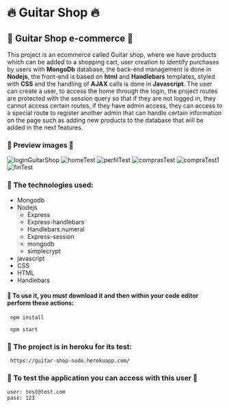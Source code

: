 # :fire: Guitar Shop :fire:

## :bookmark: Guitar Shop e-commerce :bookmark:

This project is an ecommerce called Guitar shop, where we have products which can be added to a shopping cart, user creation to identify purchases by users with **MongoDb** database, the back-end management is done in **Nodejs**, the front-end is based on **html** and **Handlebars** templates, styled with **CSS** and the handling of **AJAX** calls is done in **Javascript**. The user can create a user, to access the home through the login, the project routes are protected with the session query so that if they are not logged in, they cannot access certain routes, if they have admin access, they can access to a special route to register another admin that can handle certain information on the page such as adding new products to the database that will be added in the next features.
### :rotating_light: Preview images :rotating_light:
![loginGuitarShop](https://user-images.githubusercontent.com/21323980/124660449-96aa8280-de7c-11eb-89e9-30749eb20870.png)
![homeTest](https://user-images.githubusercontent.com/21323980/124661026-5a2b5680-de7d-11eb-8c1a-abd778b3714e.png)
![perfilTest](https://user-images.githubusercontent.com/21323980/124661279-a9718700-de7d-11eb-87bd-60f5e9ab5171.png)
![comprasTest](https://user-images.githubusercontent.com/21323980/124661614-1ab13a00-de7e-11eb-9984-9045367e2cd4.png)
![compraTest1](https://user-images.githubusercontent.com/21323980/124661616-1be26700-de7e-11eb-859a-906d0b942800.png)
![finTest](https://user-images.githubusercontent.com/21323980/124661619-1c7afd80-de7e-11eb-9336-859e72562990.png)


### :wrench: The technologies used:
- Mongodb
- Nodejs
  - Express
  - Express-handlebars
  - Handlebars.numeral
  - Express-session
  - mongodb
  - simplecrypt
- javascript 
- CSS 
- HTML 
- Handlebars

#### :construction_worker: To use it, you must download it and then within your code editor perform these actions:
```
 npm install
```
```
 npm start
```



### :rocket: The project is in heroku for its test:
```
 https://guitar-shop-node.herokuapp.com/
```
### :rocket: To test the application you can access with this user :rocket:
```
user: test@test.com
pass: 123
```
